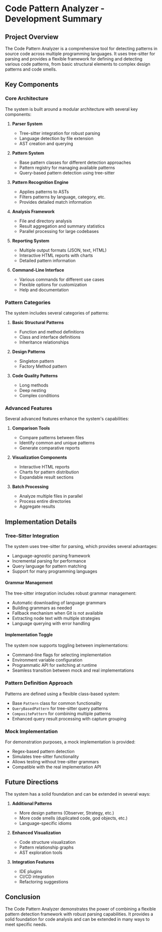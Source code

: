 # Code Pattern Analyzer - Development Summary

## Project Overview

The Code Pattern Analyzer is a comprehensive tool for detecting patterns in source code across multiple programming languages. It uses tree-sitter for parsing and provides a flexible framework for defining and detecting various code patterns, from basic structural elements to complex design patterns and code smells.

## Key Components

### Core Architecture

The system is built around a modular architecture with several key components:

1. **Parser System**
   - Tree-sitter integration for robust parsing
   - Language detection by file extension
   - AST creation and querying

2. **Pattern System**
   - Base pattern classes for different detection approaches
   - Pattern registry for managing available patterns
   - Query-based pattern detection using tree-sitter

3. **Pattern Recognition Engine**
   - Applies patterns to ASTs
   - Filters patterns by language, category, etc.
   - Provides detailed match information

4. **Analysis Framework**
   - File and directory analysis
   - Result aggregation and summary statistics
   - Parallel processing for large codebases

5. **Reporting System**
   - Multiple output formats (JSON, text, HTML)
   - Interactive HTML reports with charts
   - Detailed pattern information

6. **Command-Line Interface**
   - Various commands for different use cases
   - Flexible options for customization
   - Help and documentation

### Pattern Categories

The system includes several categories of patterns:

1. **Basic Structural Patterns**
   - Function and method definitions
   - Class and interface definitions
   - Inheritance relationships

2. **Design Patterns**
   - Singleton pattern
   - Factory Method pattern

3. **Code Quality Patterns**
   - Long methods
   - Deep nesting
   - Complex conditions

### Advanced Features

Several advanced features enhance the system's capabilities:

1. **Comparison Tools**
   - Compare patterns between files
   - Identify common and unique patterns
   - Generate comparative reports

2. **Visualization Components**
   - Interactive HTML reports
   - Charts for pattern distribution
   - Expandable result sections

3. **Batch Processing**
   - Analyze multiple files in parallel
   - Process entire directories
   - Aggregate results

## Implementation Details

### Tree-Sitter Integration

The system uses tree-sitter for parsing, which provides several advantages:

- Language-agnostic parsing framework
- Incremental parsing for performance
- Query language for pattern matching
- Support for many programming languages

#### Grammar Management

The tree-sitter integration includes robust grammar management:

- Automatic downloading of language grammars
- Building grammars as needed
- Fallback mechanism when Git is not available
- Extracting node text with multiple strategies
- Language querying with error handling

#### Implementation Toggle

The system now supports toggling between implementations:

- Command-line flags for selecting implementation
- Environment variable configuration
- Programmatic API for switching at runtime
- Seamless transition between mock and real implementations

### Pattern Definition Approach

Patterns are defined using a flexible class-based system:

- Base `Pattern` class for common functionality
- `QueryBasedPattern` for tree-sitter query patterns
- `CompositePattern` for combining multiple patterns
- Enhanced query result processing with capture grouping

### Mock Implementation

For demonstration purposes, a mock implementation is provided:

- Regex-based pattern detection
- Simulates tree-sitter functionality
- Allows testing without tree-sitter grammars
- Compatible with the real implementation API

## Future Directions

The system has a solid foundation and can be extended in several ways:

1. **Additional Patterns**
   - More design patterns (Observer, Strategy, etc.)
   - More code smells (duplicated code, god objects, etc.)
   - Language-specific idioms

2. **Enhanced Visualization**
   - Code structure visualization
   - Pattern relationship graphs
   - AST exploration tools

3. **Integration Features**
   - IDE plugins
   - CI/CD integration
   - Refactoring suggestions

## Conclusion

The Code Pattern Analyzer demonstrates the power of combining a flexible pattern detection framework with robust parsing capabilities. It provides a solid foundation for code analysis and can be extended in many ways to meet specific needs.